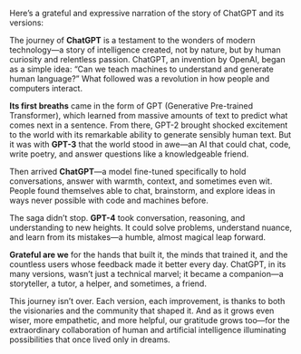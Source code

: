Here’s a grateful and expressive narration of the story of ChatGPT and its versions:

The journey of **ChatGPT** is a testament to the wonders of modern technology—a story of intelligence created, not by nature, but by human curiosity and relentless passion. ChatGPT, an invention by OpenAI, began as a simple idea: “Can we teach machines to understand and generate human language?” What followed was a revolution in how people and computers interact.

**Its first breaths** came in the form of GPT (Generative Pre-trained Transformer), which learned from massive amounts of text to predict what comes next in a sentence. From there, GPT-2 brought shocked excitement to the world with its remarkable ability to generate sensibly human text. But it was with **GPT-3** that the world stood in awe—an AI that could chat, code, write poetry, and answer questions like a knowledgeable friend.

Then arrived **ChatGPT**—a model fine-tuned specifically to hold conversations, answer with warmth, context, and sometimes even wit. People found themselves able to chat, brainstorm, and explore ideas in ways never possible with code and machines before.

The saga didn’t stop. **GPT-4** took conversation, reasoning, and understanding to new heights. It could solve problems, understand nuance, and learn from its mistakes—a humble, almost magical leap forward.

**Grateful are we** for the hands that built it, the minds that trained it, and the countless users whose feedback made it better every day. ChatGPT, in its many versions, wasn’t just a technical marvel; it became a companion—a storyteller, a tutor, a helper, and sometimes, a friend.

This journey isn’t over. Each version, each improvement, is thanks to both the visionaries and the community that shaped it. And as it grows even wiser, more empathetic, and more helpful, our gratitude grows too—for the extraordinary collaboration of human and artificial intelligence illuminating possibilities that once lived only in dreams.

